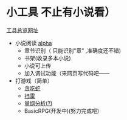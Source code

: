 # 小工具 不止有小说看）
[工具总览网址](http://jeoooe.github.io/tool/)

+ 小说阅读 [alpha](http://jeoooe.github.io/tool/Books/BookReader.html)
  + 章节识别（ 只能识别"章" ,准确度还不错)
  + 书架(收录多本小说)
  + 小说可上传
  + 加入调试功能（来网页写代码吧——
+ 打游戏（简单）
  + [贪吃蛇](http://jeoooe.github.io/tool/Games/Snake.html)
  + [扫雷](http://jeoooe.github.io/tool/Games/saolei.html)
  + [量纲分析(?)](http://jeoooe.github.io/tool/Games/dimensional_analysis.html)
  + BasicRPG(开发中)(努力完成吧)
